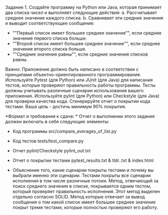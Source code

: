 Задание 1. Создайте программу на Python или Java, которая принимает два списка чисел и выполняет следующие действия:
a. Рассчитывает среднее значение каждого списка.
b. Сравнивает эти средние значения и выводит соответствующее сообщение:
- ""Первый список имеет большее среднее значение"", если среднее значение первого списка больше.
- ""Второй список имеет большее среднее значение"", если среднее значение второго списка больше.
- ""Средние значения равны"", если средние значения списков равны.

Важно:
Приложение должно быть написано в соответствии с принципами объектно-ориентированного программирования.
Используйте Pytest (для Python) или JUnit (для Java) для написания тестов, которые проверяют правильность работы программы. Тесты должны учитывать различные сценарии использования вашего приложения.
Используйте pylint (для Python) или Checkstyle (для Java) для проверки качества кода.
Сгенерируйте отчет о покрытии кода тестами. Ваша цель - достичь минимум 90% покрытия.

*Формат и требования к сдаче: *
Отчет о выполнении этого задания должен включать в себя следующие элементы:

- Код программы src/compare_averages_of_list.py
- Код тестов tests/test_compare.py
- Отчет pylint/Checkstyle pylint_out.txt
- Отчет о покрытии тестами pytest_results.txt & tldr..txt & index.html

- Объяснение того, какие сценарии покрыты тестами и почему вы выбрали именно эти сценарии.
Тестами покрыты все сценарии исполнения в том числе различные потоки.
Метод, отвечающий за поиск среднего значения в списке, покрывается одним тестом, который проверяет правильность исполнения.
Этот метод выделен отдельно согласно SOLID.
Метод которые отвечает за вывод сообщения о том какой список имеет большее среднее значение покрыт тремя тестами, которые полностью проверяют его работу.
